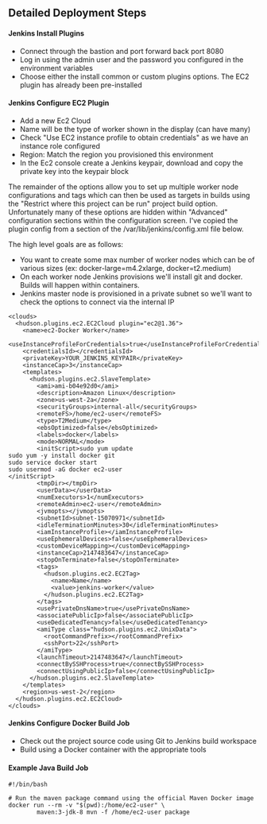 ## Detailed Deployment Steps

#### Jenkins Install Plugins

* Connect through the bastion and port forward back port 8080
* Log in using the admin user and the password you configured in the environment variables
* Choose either the install common or custom plugins options. The EC2 plugin has already been pre-installed

#### Jenkins Configure EC2 Plugin
* Add a new Ec2 Cloud
* Name will be the type of worker shown in the display (can have many)
* Check "Use EC2 instance profile to obtain credentials" as we have an instance role configured
* Region: Match the region you provisioned this environment
* In the Ec2 console create a Jenkins keypair, download and copy the private key into the keypair block

The remainder of the options allow you to set up multiple worker node configurations and tags which 
can then be used as targets in builds using the "Restrict where this project can be run" project build option. 
Unfortunately many of these options are hidden within "Advanced" configuration sections within the configuration 
screen. I've copied the plugin config from a section of the /var/lib/jenkins/config.xml file below.
 
The high level goals are as follows:

* You want to create some max number of worker nodes which can be of various sizes (ex: docker-large=m4.2xlarge, docker=t2.medium)
* On each worker node Jenkins provisions we'll install git and docker. Builds will happen within containers.
* Jenkins master node is provisioned in a private subnet so we'll want to check the options to connect via the internal IP

```
<clouds>
  <hudson.plugins.ec2.EC2Cloud plugin="ec2@1.36">
    <name>ec2-Docker Worker</name>
    <useInstanceProfileForCredentials>true</useInstanceProfileForCredentials>
    <credentialsId></credentialsId>
    <privateKey>YOUR_JENKINS_KEYPAIR</privateKey>
    <instanceCap>3</instanceCap>
    <templates>
      <hudson.plugins.ec2.SlaveTemplate>
        <ami>ami-b04e92d0</ami>
        <description>Amazon Linux</description>
        <zone>us-west-2a</zone>
        <securityGroups>internal-all</securityGroups>
        <remoteFS>/home/ec2-user</remoteFS>
        <type>T2Medium</type>
        <ebsOptimized>false</ebsOptimized>
        <labels>docker</labels>
        <mode>NORMAL</mode>
        <initScript>sudo yum update
sudo yum -y install docker git
sudo service docker start
sudo usermod -aG docker ec2-user
</initScript>
        <tmpDir></tmpDir>
        <userData></userData>
        <numExecutors>1</numExecutors>
        <remoteAdmin>ec2-user</remoteAdmin>
        <jvmopts></jvmopts>
        <subnetId>subnet-15070971</subnetId>
        <idleTerminationMinutes>30</idleTerminationMinutes>
        <iamInstanceProfile></iamInstanceProfile>
        <useEphemeralDevices>false</useEphemeralDevices>
        <customDeviceMapping></customDeviceMapping>
        <instanceCap>2147483647</instanceCap>
        <stopOnTerminate>false</stopOnTerminate>
        <tags>
          <hudson.plugins.ec2.EC2Tag>
            <name>Name</name>
            <value>jenkins-worker</value>
          </hudson.plugins.ec2.EC2Tag>
        </tags>
        <usePrivateDnsName>true</usePrivateDnsName>
        <associatePublicIp>false</associatePublicIp>
        <useDedicatedTenancy>false</useDedicatedTenancy>
        <amiType class="hudson.plugins.ec2.UnixData">
          <rootCommandPrefix></rootCommandPrefix>
          <sshPort>22</sshPort>
        </amiType>
        <launchTimeout>2147483647</launchTimeout>
        <connectBySSHProcess>true</connectBySSHProcess>
        <connectUsingPublicIp>false</connectUsingPublicIp>
      </hudson.plugins.ec2.SlaveTemplate>
    </templates>
    <region>us-west-2</region>
  </hudson.plugins.ec2.EC2Cloud>
</clouds>
```

#### Jenkins Configure Docker Build Job

* Check out the project source code using Git to Jenkins build workspace
* Build using a Docker container with the appropriate tools

#### Example Java Build Job

```
#!/bin/bash

# Run the maven package command using the official Maven Docker image
docker run --rm -v "$(pwd):/home/ec2-user" \
        maven:3-jdk-8 mvn -f /home/ec2-user package
```
